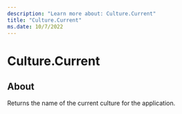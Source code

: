 ```yaml
---
description: "Learn more about: Culture.Current"
title: "Culture.Current"
ms.date: 10/7/2022
---
```

# Culture.Current

## About

Returns the name of the current culture for the application.
